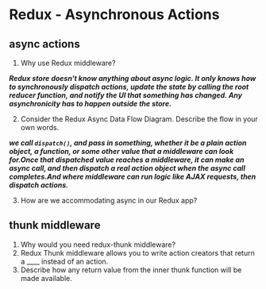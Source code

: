 # Redux - Asynchronous Actions

## async actions

1. Why use Redux middleware?

***Redux store doesn't know anything about async logic. It only knows how to synchronously dispatch actions, update the state by calling the root reducer function, and notify the UI that something has changed. Any asynchronicity has to happen outside the store.***

2. Consider the Redux Async Data Flow Diagram. Describe the flow in your own words.

***we call ```dispatch()```, and pass in something, whether it be a plain action object, a function, or some other value that a middleware can look for.Once that dispatched value reaches a middleware, it can make an async call, and then dispatch a real action object when the async call completes.And  where middleware can run logic like AJAX requests, then dispatch actions.***

3. How are we accommodating async in our Redux app?

## thunk middleware

1. Why would you need redux-thunk middleware?
2. Redux Thunk middleware allows you to write action creators that return a ____ instead of an action.
3. Describe how any return value from the inner thunk function will be made available.